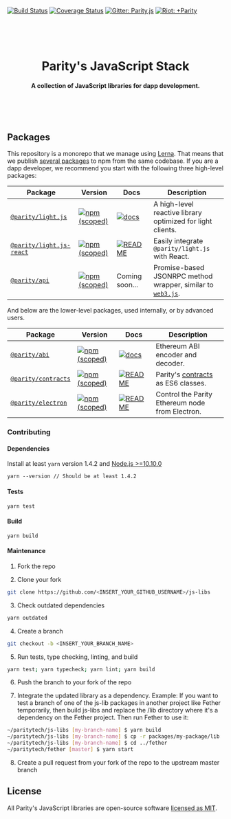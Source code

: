[![Build Status](https://travis-ci.org/paritytech/js-libs.svg?branch=master)](https://travis-ci.org/paritytech/js-libs)
[![Coverage Status](https://coveralls.io/repos/github/paritytech/js-libs/badge.svg?branch=master)](https://coveralls.io/github/paritytech/js-libs?branch=master)
[![Gitter: Parity.js](https://img.shields.io/badge/gitter-parity.js-4AB495.svg)](https://gitter.im/paritytech/parity.js)
[![Riot: +Parity](https://img.shields.io/badge/riot-%2Bparity%3Amatrix.parity.io-orange.svg)](https://riot.im/app/#/group/+parity:matrix.parity.io)

<br /><br /><br />

<h1 align="center">Parity's JavaScript Stack</h1>

<h4 align="center">
  A collection of JavaScript libraries for dapp development.
</h4>

<br /><br /><br />

## Packages

This repository is a monorepo that we manage using [Lerna](https://lerna.js.org/). That means that we publish [several packages](/packages) to npm from the same codebase. If you are a dapp developer, we recommend you start with the following three high-level packages:

| Package                                                                                               | Version                                                                                                                          | Docs                                                                                                                                              | Description                                                                                        |
| ----------------------------------------------------------------------------------------------------- | -------------------------------------------------------------------------------------------------------------------------------- | ------------------------------------------------------------------------------------------------------------------------------------------------- | -------------------------------------------------------------------------------------------------- |
| [`@parity/light.js`](https://github.com/paritytech/js-libs/tree/master/packages/light.js)             | [![npm (scoped)](https://img.shields.io/npm/v/@parity/light.js.svg)](https://www.npmjs.com/package/@parity/light.js)             | [![docs](https://img.shields.io/badge/docs-passing-green.svg)](https://paritytech.github.io/js-libs/light.js/)                                    | A high-level reactive library optimized for light clients.                                         |
| [`@parity/light.js-react`](https://github.com/paritytech/js-libs/tree/master/packages/light.js-react) | [![npm (scoped)](https://img.shields.io/npm/v/@parity/light.js-react.svg)](https://www.npmjs.com/package/@parity/light.js-react) | [![README](https://img.shields.io/badge/docs-README-green.svg)](https://github.com/paritytech/js-libs/tree/master/packages/light.js-react#readme) | Easily integrate `@parity/light.js` with React.                                                    |
| [`@parity/api`](https://github.com/paritytech/js-libs/tree/master/packages/api)                       | [![npm (scoped)](https://img.shields.io/npm/v/@parity/api.svg)](https://www.npmjs.com/package/@parity/api)                       | Coming soon...                                                                                                                                    | Promise-based JSONRPC method wrapper, similar to [`web3.js`](https://github.com/ethereum/web3.js). |

And below are the lower-level packages, used internally, or by advanced users.

| Package                                                                                     | Version                                                                                                                | Docs                                                                                                                                         | Description                                                               |
| ------------------------------------------------------------------------------------------- | ---------------------------------------------------------------------------------------------------------------------- | -------------------------------------------------------------------------------------------------------------------------------------------- | ------------------------------------------------------------------------- |
| [`@parity/abi`](https://github.com/paritytech/js-libs/tree/master/packages/abi)             | [![npm (scoped)](https://img.shields.io/npm/v/@parity/abi.svg)](https://www.npmjs.com/package/@parity/abi)             | [![docs](https://img.shields.io/badge/docs-passing-green.svg)](https://paritytech.github.io/js-libs/abi/)                                    | Ethereum ABI encoder and decoder.                                         |
| [`@parity/contracts`](https://github.com/paritytech/js-libs/tree/master/packages/contracts) | [![npm (scoped)](https://img.shields.io/npm/v/@parity/contracts.svg)](https://www.npmjs.com/package/@parity/contracts) | [![README](https://img.shields.io/badge/docs-README-green.svg)](https://github.com/paritytech/js-libs/tree/master/packages/contracts#readme) | Parity's [contracts](https://github.com/parity-contracts) as ES6 classes. |
| [`@parity/electron`](https://github.com/paritytech/js-libs/tree/master/packages/electron)   | [![npm (scoped)](https://img.shields.io/npm/v/@parity/electron.svg)](https://www.npmjs.com/package/@parity/electron)   | [![README](https://img.shields.io/badge/docs-README-green.svg)](https://github.com/paritytech/js-libs/tree/master/packages/electron#readme)  | Control the Parity Ethereum node from Electron.                           |

### Contributing

#### Dependencies

Install at least `yarn` version 1.4.2 and [Node.js >=10.10.0](https://nodejs.org/en/)

```
yarn --version // Should be at least 1.4.2
```

#### Tests

```
yarn test
```

#### Build

```
yarn build
```

#### Maintenance

1. Fork the repo

2. Clone your fork

```bash
git clone https://github.com/<INSERT_YOUR_GITHUB_USERNAME>/js-libs
```

3. Check outdated dependencies

```bash
yarn outdated
```

4. Create a branch

```bash
git checkout -b <INSERT_YOUR_BRANCH_NAME>
```

5. Run tests, type checking, linting, and build

```bash
yarn test; yarn typecheck; yarn lint; yarn build
```

6. Push the branch to your fork of the repo

7. Integrate the updated library as a dependency. Example: If you want to test a branch of one of the js-lib packages in another project like Fether temporarily, then build js-libs and replace the /lib directory where it's a dependency on the Fether project. Then run Fether to use it:

```bash
~/paritytech/js-libs [my-branch-name] $ yarn build
~/paritytech/js-libs [my-branch-name] $ cp -r packages/my-package/lib ../fether/node_modules/@parity/my-package/lib
~/paritytech/js-libs [my-branch-name] $ cd ../fether
~/paritytech/fether [master] $ yarn start
```

8. Create a pull request from your fork of the repo to the upstream master branch

## License

All Parity's JavaScript libraries are open-source software [licensed as MIT](/LICENSE).
